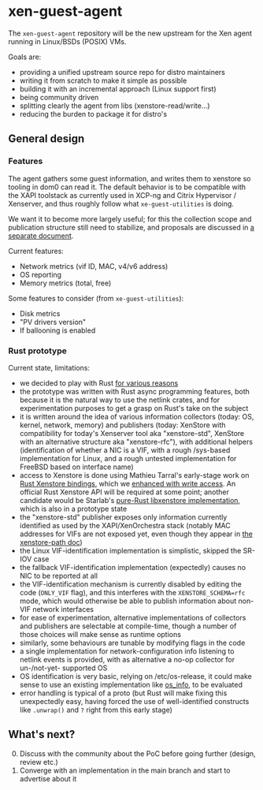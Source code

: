 # xen-guest-agent

The `xen-guest-agent` repository will be the new upstream for the Xen agent running in Linux/BSDs (POSIX) VMs.

Goals are:
* providing a unified upstream source repo for distro maintainers
* writing it from scratch to make it simple as possible
* building it with an incremental approach (Linux support first)
* being community driven
* splitting clearly the agent from libs (xenstore-read/write…)
* reducing the burden to package it for distro's

## General design

### Features

The agent gathers some guest information, and writes them to xenstore
so tooling in dom0 can read it.  The default behavior is to be
compatible with the XAPI toolstack as currently used in XCP-ng and
Citrix Hypervisor / Xenserver, and thus roughly follow what
`xe-guest-utilities` is doing.

We want it to become more largely useful; for this the collection
scope and publication structure still need to stabilize, and proposals
are discussed in [a separate document](doc/structure.md).

Current features:

* Network metrics (vif ID, MAC, v4/v6 address)
* OS reporting
* Memory metrics (total, free)

Some features to consider (from `xe-guest-utilities`):
* Disk metrics
* "PV drivers version"
* If ballooning is enabled

### Rust prototype

Current state, limitations:

* we decided to play with Rust [for various
  reasons](https://xcp-ng.org/blog/2023/03/17/bringing-rust-to-the-xen-project/)
* the prototype was written with Rust async programming features, both
  because it is the natural way to use the netlink crates, and for
  experimentation purposes to get a grasp on Rust's take on the
  subject
* it is written around the idea of various information collectors
  (today: OS, kernel, network, memory) and publishers (today: XenStore
  with compatibility for today's Xenserver tool aka "xenstore-std",
  XenStore with an alternative structure aka "xenstore-rfc"), with
  additional helpers (identification of whether a NIC is a VIF, with a
  rough /sys-based implementation for Linux, and a rough untested
  implementation for FreeBSD based on interface name)
* access to Xenstore is done using Mathieu Tarral's early-stage work
  on [Rust Xenstore bindings](https://lib.rs/crates/xenstore-rs),
  which we [enhanced with write
  access](https://github.com/Wenzel/xenstore/pull/10).  An official
  Rust Xenstore API will be required at some point; another candidate
  would be Starlab's [pure-Rust libxenstore
  implementation](https://github.com/starlab-io/xenstore-rs), which is
  also in a prototype state
* the "xenstore-std" publisher exposes only information currently
  identified as used by the XAPI/XenOrchestra stack (notably MAC
  addresses for VIFs are not exposed yet, even though they appear in
  [the xenstore-path
  doc](https://xenbits.xen.org/docs/unstable/misc/xenstore-paths.html#domain-controlled-paths))
* the Linux VIF-identification implementation is simplistic, skipped
  the SR-IOV case
* the fallback VIF-identification implementation (expectedly) causes
  no NIC to be reported at all
* the VIF-identification mechanism is currently disabled by editing
  the code (`ONLY_VIF` flag), and this interferes with the
  `XENSTORE_SCHEMA=rfc` mode, which would otherwise be able to publish
  information about non-VIF network interfaces
* for ease of experimentation, alternative implementations of
  collectors and publishers are selectable at compile-time, though a
  number of those choices will make sense as runtime options
* similarly, some behaviours are tunable by modifying flags in the code
* a single implementation for network-configuration info listening to
  netlink events is provided, with as alternative a no-op collector
  for un-/not-yet- supported OS
* OS identification is very basic, relying on /etc/os-release, it
  could make sense to use an existing implementation like
  [os_info](https://docs.rs/os_info/latest/os_info/), to be evaluated
* error handling is typical of a proto (but Rust will make fixing this
  unexpectedly easy, having forced the use of well-identified
  constructs like `.unwrap()` and `?` right from this early stage)


## What's next?

0. Discuss with the community about the PoC before going further (design, review etc.)
1. Converge with an implementation in the main branch and start to advertise about it
